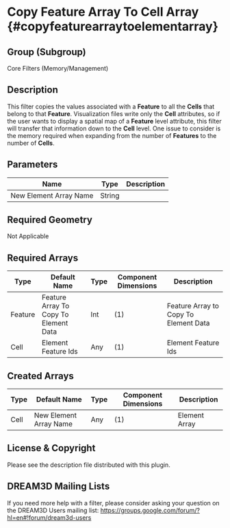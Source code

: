 Copy Feature Array To Cell Array {#copyfeaturearraytoelementarray}
=============

## Group (Subgroup) ##

Core Filters (Memory/Management)

## Description ##

This filter copies the values associated with a **Feature** to all the **Cells** that belong to that **Feature**.  Visualization files write only the **Cell** attributes, so if the user wants to display a spatial map of a **Feature** level attribute, this filter will transfer that information down to the **Cell** level. One issue to consider is the memory required when expanding from the number of **Features** to the number of **Cells**.

## Parameters ##

| Name | Type | Description |
|------|------| ----------- |
| New Element Array Name | String | |

## Required Geometry ##
Not Applicable

## Required Arrays ##
| Type | Default Name | Type | Component Dimensions | Description |
|------|--------------|-------------|---------|-----|
| Feature  | Feature Array To Copy To Element Data | Int | (1) | Feature Array to Copy To Element Data |
| Cell  | Element Feature Ids  | Any | (1) | Element Feature Ids  |


## Created Arrays ##
| Type | Default Name | Type | Component Dimensions | Description |
|------|--------------|-------------|---------|-----|
| Cell  | New Element Array Name | Any | (1) | Element Array  |


## License & Copyright ##

Please see the description file distributed with this plugin.

## DREAM3D Mailing Lists ##

If you need more help with a filter, please consider asking your question on the DREAM3D Users mailing list:
https://groups.google.com/forum/?hl=en#!forum/dream3d-users


